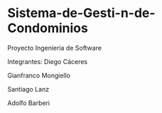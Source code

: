 # Sistema-de-Gesti-n-de-Condominios
Proyecto Ingenieria de Software

Integrantes:
Diego Cáceres

Gianfranco Mongiello 

Santiago Lanz

Adolfo Barberi
